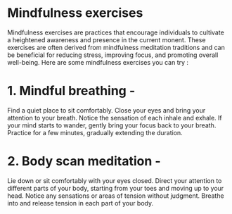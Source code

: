 # Mindfulness exercises
Mindfulness exercises are practices that encourage individuals to cultivate a heightened awareness and presence in the current monent. These exercises are often derived from mindfulness meditation traditions and can be beneficial for reducing 
stress, improving focus, and promoting overall well-being. Here are some mindfulness exercises you can try :

# 1. Mindful breathing - 
Find a quiet place to sit comfortably.
Close your eyes and bring your attention to your breath.
Notice the sensation of each inhale and exhale.
If your mind starts to wander, gently bring your focus back to your breath. 
Practice for a few minutes, gradually extending the duration.

# 2. Body scan meditation - 
Lie down or sit comfortably with your eyes closed.
Direct your attention to different parts of your body, starting from your toes and moving up to your head.
Notice any sensations or areas of tension without judgment.
Breathe into and release tension in each part of your body. 
